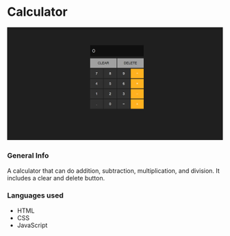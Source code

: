 # Calculator

![alt text](/images/calculatorImg.png)

### General Info
A calculator that can do addition, subtraction, multiplication, and division. It includes a clear and delete button.


### Languages used
* HTML
* CSS
* JavaScript